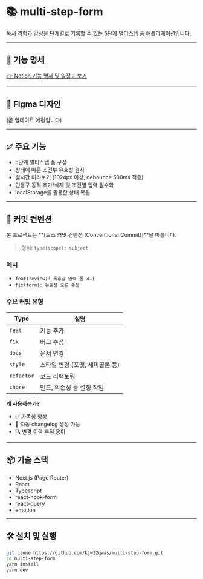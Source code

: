 # 📚 multi-step-form

독서 경험과 감상을 단계별로 기록할 수 있는 5단계 멀티스텝 폼 애플리케이션입니다.  

---

## 📄 기능 명세

[👉 Notion 기능 명세 및 일정표 보기](https://paint-wish-848.notion.site/Multi-Step-Form-229bb4cced1f804598cef6807feeadea)

---

## 🎨 Figma 디자인

(곧 업데이트 예정입니다)

---

## ✅ 주요 기능

- 5단계 멀티스텝 폼 구성
- 상태에 따른 조건부 유효성 검사
- 실시간 미리보기 (1024px 이상, debounce 500ms 적용)
- 인용구 동적 추가/삭제 및 조건별 입력 필수화
- localStorage를 활용한 상태 복원

---

## 💬 커밋 컨벤션

본 프로젝트는 **[토스 커밋 컨벤션 (Conventional Commit)]**을 따릅니다.

> 형식: `type(scope): subject`

### 예시
- `feat(review): 독후감 입력 폼 추가`
- `fix(form): 유효성 오류 수정`

### 주요 커밋 유형
| Type      | 설명                      |
|-----------|---------------------------|
| `feat`    | 기능 추가                  |
| `fix`     | 버그 수정                  |
| `docs`    | 문서 변경                  |
| `style`   | 스타일 변경 (포맷, 세미콜론 등) |
| `refactor`| 코드 리팩토링              |
| `chore`   | 빌드, 의존성 등 설정 작업    |

**왜 사용하는가?**
- ✅ 가독성 향상
- 🔁 자동 changelog 생성 가능
- 🔍 변경 이력 추적 용이
---

## 📦 기술 스택

- Next.js (Page Router)
- React
- Typescript
- react-hook-form
- react-query
- emotion

---

## 🛠 설치 및 실행

```bash
git clone https://github.com/kjw12qwas/multi-step-form.git
cd multi-step-form
yarn install
yarn dev
```
